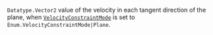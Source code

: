 `Datatype.Vector2` value of the velocity in each tangent direction of the
plane, when
[`VelocityConstraintMode`](https://create.roblox.com/docs/reference/engine/classes/LinearVelocity#VelocityConstraintMode) is
set to `Enum.VelocityConstraintMode|Plane`.